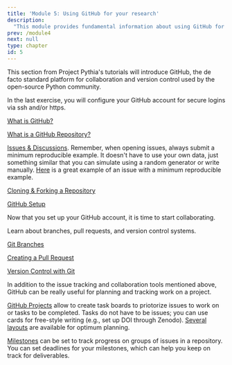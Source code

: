 ```yaml
---
title: 'Module 5: Using GitHub for your research'
description:
  "This module provides fundamental information about using GitHub for your research."
prev: /module4
next: null
type: chapter
id: 5
---
```


<exercise id="1" title="git and GitHub" type="slides">

<slides source="chapter5_01_git_and_github">

</exercise>

<exercise id="2" title="Introduction to GitHub">

This section from Project Pythia's tutorials will introduce GitHub, the de facto standard platform for collaboration and version control used by the open-source Python community.

In the last exercise, you will configure your GitHub account for secure logins via ssh and/or https.

[What is GitHub?](https://foundations.projectpythia.org/foundations/github/what-is-github.html)

[What is a GitHub Repository?](https://foundations.projectpythia.org/foundations/github/github-repos.html)

[Issues & Discussions](https://foundations.projectpythia.org/foundations/github/github-issues.html). Remember, when opening issues, always submit a minimum reproducible example. It doesn't have to use your own data, just something similar that you can simulate using a random generator or write manually. [Here](https://github.com/LinkedEarth/Pyleoclim_util/issues/469) is a great example of an issue with a minimum reproducible example. 

[Cloning & Forking a Repository](https://foundations.projectpythia.org/foundations/github/github-cloning-forking.html)

[GitHub Setup](https://foundations.projectpythia.org/foundations/github/github-setup-advanced.html)

</exercise>

<exercise id="2" title="Intermediate Github">

Now that you set up your GitHub account, it is time to start collaborating.

Learn about branches, pull requests, and version control systems.

[Git Branches](https://foundations.projectpythia.org/foundations/github/git-branches.html)

[Creating a Pull Request](https://foundations.projectpythia.org/foundations/github/github-pull-request.html)

[Version Control with Git](https://foundations.projectpythia.org/foundations/github/basic-git.html)

</exercise>

<exercise id="3" title="GitHub for project planning">

In addition to the issue tracking and collaboration tools mentioned above, GitHub can be really useful for planning and tracking work on a project. 

[GitHub Projects](https://docs.github.com/en/issues/planning-and-tracking-with-projects/learning-about-projects/about-projects) allow to create task boards to priotorize issues to work on or tasks to be completed. Tasks do not have to be issues; you can use cards for free-style writing (e.g., set up DOI through Zenodo). [Several layouts](https://docs.github.com/en/issues/planning-and-tracking-with-projects/customizing-views-in-your-project/changing-the-layout-of-a-view) are available for optimum planning. 

[Milestones](https://docs.github.com/en/issues/using-labels-and-milestones-to-track-work/about-milestones) can be set to track progress on groups of issues in a repository. You can set deadlines for your milestones, which can help you keep on track for deliverables. 


</exercise>
